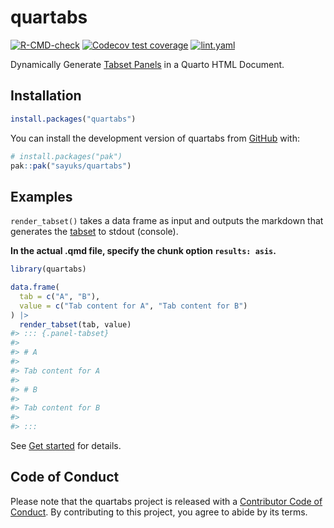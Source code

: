 
<!-- README.md is generated from README.Rmd. Please edit that file -->

# quartabs

<!-- badges: start -->

[![R-CMD-check](https://github.com/sayuks/quartabs/actions/workflows/R-CMD-check.yaml/badge.svg)](https://github.com/sayuks/quartabs/actions/workflows/R-CMD-check.yaml)
[![Codecov test
coverage](https://codecov.io/gh/sayuks/quartabs/graph/badge.svg)](https://app.codecov.io/gh/sayuks/quartabs)
[![lint.yaml](https://github.com/sayuks/quartabs/actions/workflows/lint.yaml/badge.svg)](https://github.com/sayuks/quartabs/actions/workflows/lint.yaml)
<!-- badges: end -->

Dynamically Generate [Tabset
Panels](https://quarto.org/docs/output-formats/html-basics.html#tabsets)
in a Quarto HTML Document.

## Installation

``` r
install.packages("quartabs")
```

You can install the development version of quartabs from
[GitHub](https://github.com/) with:

``` r
# install.packages("pak")
pak::pak("sayuks/quartabs")
```

## Examples

`render_tabset()` takes a data frame as input and outputs the markdown
that generates the
[tabset](https://quarto.org/docs/output-formats/html-basics.html#tabsets)
to stdout (console).

**In the actual .qmd file, specify the chunk option `results: asis`.**

``` r
library(quartabs)

data.frame(
  tab = c("A", "B"),
  value = c("Tab content for A", "Tab content for B")
) |>
  render_tabset(tab, value)
#> ::: {.panel-tabset}
#> 
#> # A
#> 
#> Tab content for A
#> 
#> # B
#> 
#> Tab content for B
#> 
#> :::
```

See [Get
started](https://sayuks.github.io/quartabs/vignettes/get_started.html)
for details.

## Code of Conduct

Please note that the quartabs project is released with a [Contributor
Code of
Conduct](https://contributor-covenant.org/version/2/1/CODE_OF_CONDUCT.html).
By contributing to this project, you agree to abide by its terms.
